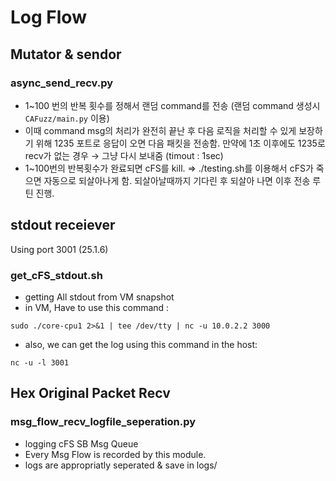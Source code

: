 # Log Flow 
## Mutator & sendor

### async_send_recv.py

- 1~100 번의 반복 횟수를 정해서 랜덤 command를 전송 (랜덤 command 생성시 `CAFuzz/main.py` 이용)
- 이때 command msg의 처리가 완전히 끝난 후 다음 로직을 처리할 수 있게 보장하기 위해 1235 포트로 응답이 오면 다음 패킷을 전송함. 만약에 1초 이후에도 1235로 recv가 없는 경우 → 그냥 다시 보내줌 (timout : 1sec)
- 1~100번의 반복횟수가 완료되면 cFS를 kill. ⇒ ./testing.sh를 이용해서 cFS가 죽으면 자동으로 되살아나게 함. 되살아날때까지 기다린 후 되살아 나면 이후 전송 루틴 진행.

## stdout receiever
Using port 3001 (25.1.6)

### get_cFS_stdout.sh
- getting All stdout from VM snapshot
- in VM, Have to use this command : 
```
sudo ./core-cpu1 2>&1 | tee /dev/tty | nc -u 10.0.2.2 3000
```
- also, we can get the log using this command in the host:
```
nc -u -l 3001
```


## Hex Original Packet Recv

### msg_flow_recv_logfile_seperation.py
- logging cFS SB Msg Queue
- Every Msg Flow is recorded by this module.
- logs are appropriatly seperated & save in logs/